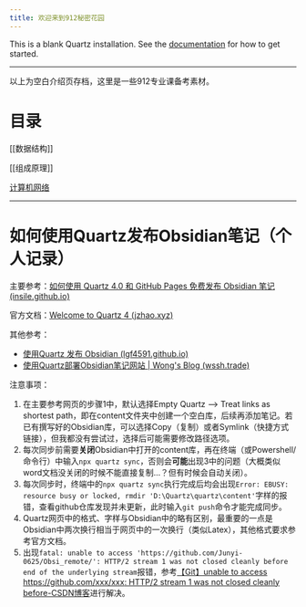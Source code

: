 ```yaml
---
title: 欢迎来到912秘密花园
---
```


This is a blank Quartz installation.
See the [documentation](https://quartz.jzhao.xyz) for how to get started.

---

以上为空白介绍页存档，这里是一些912专业课备考素材。

# 目录
[[数据结构]]

[[组成原理]]

[计算机网络](网络仓库/计算机网络.md)

---
# 如何使用Quartz发布Obsidian笔记（个人记录）
主要参考：[如何使用 Quartz 4.0 和 GitHub Pages 免费发布 Obsidian 笔记 (insile.github.io)](https://insile.github.io/my-notes/%E7%AC%94%E8%AE%B0/%E5%85%AC%E5%85%B1%E7%AC%94%E8%AE%B0%E5%BA%93/%E5%A6%82%E4%BD%95%E4%BD%BF%E7%94%A8-Quartz-4.0-%E5%92%8C-GitHub-Pages-%E5%85%8D%E8%B4%B9%E5%8F%91%E5%B8%83-Obsidian-%E7%AC%94%E8%AE%B0)

官方文档：[Welcome to Quartz 4 (jzhao.xyz)](https://quartz.jzhao.xyz/)

其他参考：
- [使用Quartz 发布 Obsidian (lgf4591.github.io)](https://lgf4591.github.io/quartz-obsidian/Pages/%E4%BD%BF%E7%94%A8Quartz-%E5%8F%91%E5%B8%83-Obsidian)
- [使用Quartz部署Obsidian笔记网站 | Wong's Blog (wssh.trade)](https://blog.wssh.trade/posts/obsidian-quartz/)


注意事项：
1. 在主要参考网页的步骤1中，默认选择Empty Quartz --> Treat links as shortest path，即在content文件夹中创建一个空白库，后续再添加笔记。若已有撰写好的Obsidian库，可以选择Copy（复制）或者Symlink（快捷方式链接），但我都没有尝试过，选择后可能需要修改路径选项。
2. 每次同步前需要**关闭**Obsidian中打开的content库，再在终端（或Powershell/命令行）中输入`npx quartz sync`，否则会**可能**出现3中的问题（大概类似word文档没关闭的时候不能直接复制...？但有时候会自动关闭）。
3. 每次同步时，终端中的`npx quartz sync`执行完成后均会出现`Error: EBUSY: resource busy or locked, rmdir 'D:\Quartz\quartz\content'`字样的报错，查看github仓库发现并未更新，此时输入`git push`命令才能完成同步。
4. Quartz网页中的格式、字样与Obsidian中的略有区别，最重要的一点是Obsidian中两次换行相当于网页中的一次换行（类似Latex），其他格式要求参考官方文档。
5. 出现`fatal: unable to access 'https://github.com/Junyi-0625/Obsi_remote/': HTTP/2 stream 1 was not closed cleanly before end of the underlying stream`报错，参考[【Git】unable to access https://github.com/xxx/xxx: HTTP/2 stream 1 was not closed cleanly before-CSDN博客](https://blog.csdn.net/m0_47406832/article/details/123044722)进行解决。